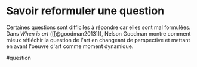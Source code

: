 # Savoir reformuler une question

Certaines questions sont difficiles à répondre car elles sont mal formulées. Dans *When is art* ([[@goodman2013]]), Nelson Goodman montre comment mieux réfléchir la question de l'art en changeant de perspective et mettant en avant l'oeuvre d'art comme moment dynamique.

#question 